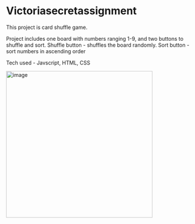 # Victoriasecretassignment

This project is card shuffle game.

Project includes one board with numbers ranging 1-9, and two buttons to shuffle and sort.
Shuffle button - shuffles the board randomly. 
Sort button -sort numbers in ascending order

Tech used - Javscript, HTML, CSS

<img width="397" alt="image" src="https://user-images.githubusercontent.com/28885174/208023163-460d794c-47c7-4da6-9fee-62396d9ba57c.png">

